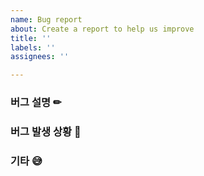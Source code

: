 ```yaml
---
name: Bug report
about: Create a report to help us improve
title: ''
labels: ''
assignees: ''

---
```


### 버그 설명 ✏


### 버그 발생 상황 🚫


### 기타 :sweat_smile:
